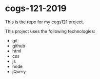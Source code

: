 # cogs-121-2019

This is the repo for my cogs121 project.

This project uses the following technologies:

- git
- github
- html
- css
- js
- node
- jQuery